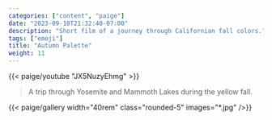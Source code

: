 ```yaml
---
categories: ["content", "paige"]
date: "2023-09-18T21:32:40-07:00"
description: "Short film of a journey through Californian fall colors."
tags: ["emoji"]
title: "Autumn Palette"
weight: 11
---
```

{{< paige/youtube "JX5NuzyEhmg" >}}

> A trip through Yosemite and Mammoth Lakes during the yellow fall.

{{< paige/gallery width="40rem" class="rounded-5" images="*.jpg"  />}}

<!--
The MIT License (MIT)

Copyright (c) 2014 Steve Francia

Permission is hereby granted, free of charge, to any person obtaining a copy
of this software and associated documentation files (the "Software"), to deal
in the Software without restriction, including without limitation the rights
to use, copy, modify, merge, publish, distribute, sublicense, and/or sell
copies of the Software, and to permit persons to whom the Software is
furnished to do so, subject to the following conditions:

The above copyright notice and this permission notice shall be included in all
copies or substantial portions of the Software.

THE SOFTWARE IS PROVIDED "AS IS", WITHOUT WARRANTY OF ANY KIND, EXPRESS OR
IMPLIED, INCLUDING BUT NOT LIMITED TO THE WARRANTIES OF MERCHANTABILITY,
FITNESS FOR A PARTICULAR PURPOSE AND NONINFRINGEMENT. IN NO EVENT SHALL THE
AUTHORS OR COPYRIGHT HOLDERS BE LIABLE FOR ANY CLAIM, DAMAGES OR OTHER
LIABILITY, WHETHER IN AN ACTION OF CONTRACT, TORT OR OTHERWISE, ARISING FROM,
OUT OF OR IN CONNECTION WITH THE SOFTWARE OR THE USE OR OTHER DEALINGS IN THE
SOFTWARE.
-->
